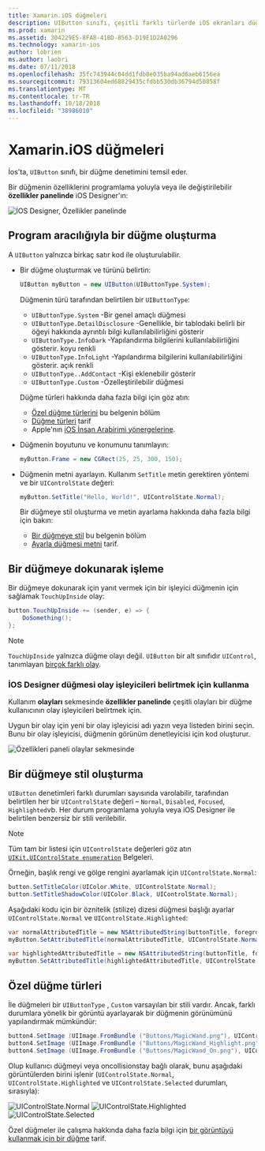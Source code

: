 ```yaml
---
title: Xamarin.iOS düğmeleri
description: UIButton sınıfı, çeşitli farklı türlerde iOS ekranları düğmesini temsil etmek için kullanılır. Bu kılavuz, iOS düğmeleri ile çalışmak için farklı seçenekler sunar.
ms.prod: xamarin
ms.assetid: 304229E5-8FA8-41BD-8563-D19E1D2A0296
ms.technology: xamarin-ios
author: lobrien
ms.author: laobri
ms.date: 07/11/2018
ms.openlocfilehash: 35fc743944c04dd1fdb8e035ba94ad6aeb6156ea
ms.sourcegitcommit: 79313604ed68829435cfdbb530db36794d50858f
ms.translationtype: MT
ms.contentlocale: tr-TR
ms.lasthandoff: 10/18/2018
ms.locfileid: "38986010"
---
```

# <a name="buttons-in-xamarinios"></a>Xamarin.iOS düğmeleri

İos'ta, `UIButton` sınıfı, bir düğme denetimini temsil eder.

Bir düğmenin özelliklerini programlama yoluyla veya ile değiştirilebilir **özellikler panelinde** iOS Designer'ın:

![İOS Designer, Özellikler panelinde](buttons-images/properties.png "iOS Designer, Özellikler panelinde")

## <a name="creating-a-button-programmatically"></a>Program aracılığıyla bir düğme oluşturma

A `UIButton` yalnızca birkaç satır kod ile oluşturulabilir.

- Bir düğme oluşturmak ve türünü belirtin:

  ```csharp
  UIButton myButton = new UIButton(UIButtonType.System);
  ```

  Düğmenin türü tarafından belirtilen bir `UIButtonType`:

  - `UIButtonType.System` -Bir genel amaçlı düğmesi
  - `UIButtonType.DetailDisclosure` -Genellikle, bir tablodaki belirli bir öğeyi hakkında ayrıntılı bilgi kullanılabilirliğini gösterir
  - `UIButtonType.InfoDark` -Yapılandırma bilgilerini kullanılabilirliğini gösterir. koyu renkli
  - `UIButtonType.InfoLight` -Yapılandırma bilgilerini kullanılabilirliğini gösterir. açık renkli
  - `UIButtonType..AddContact` -Kişi eklenebilir gösterir
  - `UIButtonType.Custom` -Özelleştirilebilir düğmesi

  Düğme türleri hakkında daha fazla bilgi için göz atın:
  
  - [Özel düğme türlerini](#custom-button-types) bu belgenin bölüm
  - [Düğme türleri](https://github.com/xamarin/recipes/tree/master/Recipes/ios/standard_controls/buttons/create_different_types_of_buttons) tarif
  - Apple'nın [iOS İnsan Arabirimi yönergelerine](https://developer.apple.com/design/human-interface-guidelines/ios/controls/buttons/).

- Düğmenin boyutunu ve konumunu tanımlayın:

  ```csharp
  myButton.Frame = new CGRect(25, 25, 300, 150);
  ```

- Düğmenin metni ayarlayın. Kullanım `SetTitle` metin gerektiren yöntemi ve bir `UIControlState` değeri:

  ```csharp
  myButton.SetTitle("Hello, World!", UIControlState.Normal);
  ```

  Bir düğmeye stil oluşturma ve metin ayarlama hakkında daha fazla bilgi için bakın:

  - [Bir düğmeye stil](#styling-a-button) bu belgenin bölüm
  - [Ayarla düğmesi metni](https://github.com/xamarin/recipes/tree/master/Recipes/ios/standard_controls/buttons/set_button_text) tarif.

## <a name="handling-a-button-tap"></a>Bir düğmeye dokunarak işleme

Bir düğmeye dokunarak için yanıt vermek için bir işleyici düğmenin için sağlamak `TouchUpInside` olay:

```csharp
button.TouchUpInside += (sender, e) => {
    DoSomething();
};
```

> [!NOTE]
> `TouchUpInside` yalnızca düğme olayı değil. `UIButton` bir alt sınıfıdır `UIControl`, tanımlayan [birçok farklı olay](https://developer.xamarin.com/api/type/UIKit.UIControlEvent/).

### <a name="using-the-ios-designer-to-specify-button-event-handlers"></a>İOS Designer düğmesi olay işleyicileri belirtmek için kullanma

Kullanım **olayları** sekmesinde **özellikler panelinde** çeşitli olayları bir düğme kullanıcının olay işleyicileri belirtmek için.

Uygun bir olay için yeni bir olay işleyicisi adı yazın veya listeden birini seçin. Bunu bir olay işleyicisi, düğmenin görünüm denetleyicisi için kod oluşturur.

![Özellikleri paneli olaylar sekmesinde](buttons-images/image1.png "olaylar sekmesinde özellikler paneli")

## <a name="styling-a-button"></a>Bir düğmeye stil oluşturma

`UIButton` denetimleri farklı durumları sayısında varolabilir, tarafından belirtilen her bir `UIControlState` değeri – `Normal`, `Disabled`, `Focused`, `Highlighted`vb. Her durum programlama yoluyla veya iOS Designer ile belirtilen benzersiz bir stili verilebilir.

> [!NOTE]
> Tüm tam bir listesi için `UIControlState` değerleri göz atın [`UIKit.UIControlState enumeration`](https://developer.xamarin.com/api/type/UIKit.UIControlState/)
> Belgeleri.

Örneğin, başlık rengi ve gölge rengini ayarlamak için `UIControlState.Normal`:

```csharp
button.SetTitleColor(UIColor.White, UIControlState.Normal);
button.SetTitleShadowColor(UIColor.Black, UIControlState.Normal);
```

Aşağıdaki kodu için bir öznitelik (stilize) dizesi düğmesi başlığı ayarlar `UIControlState.Normal` ve `UIControlState.Highlighted`:

```csharp
var normalAttributedTitle = new NSAttributedString(buttonTitle, foregroundColor: UIColor.Blue, strikethroughStyle: NSUnderlineStyle.Single);
myButton.SetAttributedTitle(normalAttributedTitle, UIControlState.Normal);

var highlightedAttributedTitle = new NSAttributedString(buttonTitle, foregroundColor: UIColor.Green, strikethroughStyle: NSUnderlineStyle.Thick);
myButton.SetAttributedTitle(highlightedAttributedTitle, UIControlState.Highlighted);
```

## <a name="custom-button-types"></a>Özel düğme türleri

İle düğmeleri bir `UIButtonType` , `Custom` varsayılan bir stili vardır. Ancak, farklı durumlara yönelik bir görüntü ayarlayarak bir düğmenin görünümünü yapılandırmak mümkündür:

```csharp
button4.SetImage (UIImage.FromBundle ("Buttons/MagicWand.png"), UIControlState.Normal);
button4.SetImage (UIImage.FromBundle ("Buttons/MagicWand_Highlight.png"), UIControlState.Highlighted);
button4.SetImage (UIImage.FromBundle ("Buttons/MagicWand_On.png"), UIControlState.Selected);
```

Olup kullanıcı düğmeyi veya oncollisionstay bağlı olarak, bunu aşağıdaki görüntülerden birini işlenir (`UIControlState.Normal`, `UIControlState.Highlighted` ve `UIControlState.Selected` durumları, sırasıyla):

![UIControlState.Normal](buttons-images/image22.png "UIControlState.Normal")
![UIControlState.Highlighted](buttons-images/image23.png "UIControlState.Highlighted") 
 ![UIControlState.Selected](buttons-images/image24.png "UIControlState.Selected")

Özel düğmeler ile çalışma hakkında daha fazla bilgi için [bir görüntüyü kullanmak için bir düğme](https://github.com/xamarin/recipes/tree/master/Recipes/ios/standard_controls/buttons/use_an_image_for_a_button) tarif.

